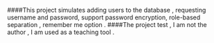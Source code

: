 ####This project simulates adding users to the database , requesting username and password, support password encryption, role-based separation , remember me option .
####The project test , I am not the author , I am used as a teaching tool .
